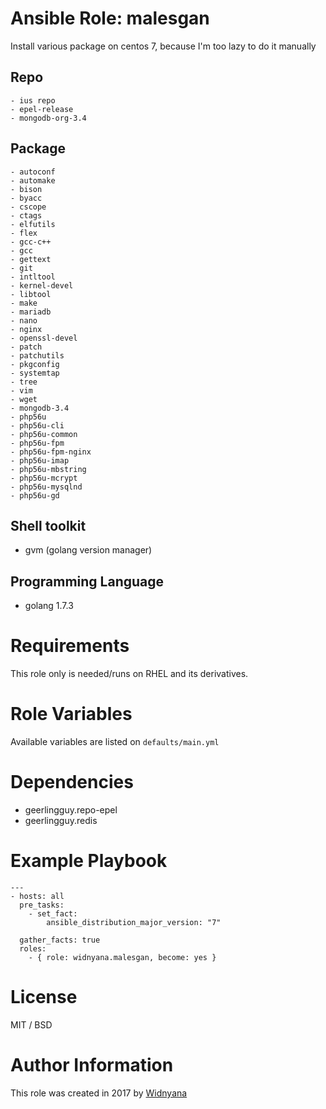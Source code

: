 # Ansible Role: malesgan

Install various package on centos 7, because I'm too lazy to do it manually

## Repo
    - ius repo
    - epel-release
    - mongodb-org-3.4

## Package
    - autoconf
    - automake
    - bison
    - byacc
    - cscope
    - ctags
    - elfutils
    - flex
    - gcc-c++
    - gcc
    - gettext
    - git
    - intltool
    - kernel-devel
    - libtool
    - make
    - mariadb
    - nano
    - nginx
    - openssl-devel
    - patch
    - patchutils
    - pkgconfig
    - systemtap
    - tree
    - vim
    - wget
    - mongodb-3.4
    - php56u
    - php56u-cli
    - php56u-common
    - php56u-fpm
    - php56u-fpm-nginx
    - php56u-imap
    - php56u-mbstring
    - php56u-mcrypt
    - php56u-mysqlnd
    - php56u-gd

## Shell toolkit
  - gvm (golang version manager)

## Programming Language
  - golang 1.7.3

# Requirements

This role only is needed/runs on RHEL and its derivatives.

# Role Variables

Available variables are listed on `defaults/main.yml`

# Dependencies
  - geerlingguy.repo-epel
  - geerlingguy.redis

# Example Playbook

```
---
- hosts: all
  pre_tasks:
    - set_fact:
        ansible_distribution_major_version: "7"

  gather_facts: true
  roles:
    - { role: widnyana.malesgan, become: yes }
```

# License

MIT / BSD

# Author Information
This role was created in 2017 by [Widnyana](https://github.com/widnyana)
